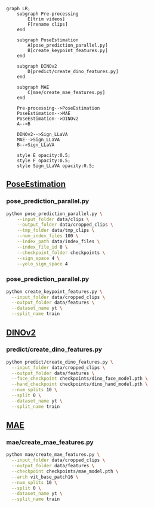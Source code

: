 


```mermaid
graph LR;   
    subgraph Pre-processing
        E[trim videos]
        F[rename clips]
    end
    
    subgraph PoseEstimation
        A[pose_prediction_parallel.py]
        B[create_keypoint_features.py]
    end
    
    subgraph DINOv2
        D[predict/create_dino_features.py]
    end
    
    subgraph MAE
        C[mae/create_mae_features.py]
    end
    
    Pre-processing-->PoseEstimation
    PoseEstimation-->MAE
    PoseEstimation-->DINOv2
    A-->B
    
    DINOv2-->Sign_LLaVA
    MAE-->Sign_LLaVA
    B-->Sign_LLaVA
    
    style E opacity:0.5;
    style F opacity:0.5;
    style Sign_LLaVA opacity:0.5;
```


## [PoseEstimation](https://github.com/JSALT2024/PoseEstimation)
### pose_prediction_parallel.py
```bash
python pose_prediction_parallel.py \
    --input_folder data/clips \
    --output_folder data/cropped_clips \
    --tmp_folder data/tmp_clips \
    --num_index_files 100 \
    --index_path data/index_files \
    --index_file_id 0 \
    --checkpoint_folder checkpoints \
    --sign_space 4 \
    --yolo_sign_space 4
```

### pose_prediction_parallel.py
```bash
python create_keypoint_features.py \
  --input_folder data/cropped_clips \
  --output_folder data/features \
  --dataset_name yt \
  --split_name train 
```


## [DINOv2](https://github.com/JSALT2024/DINOv2)
### predict/create_dino_features.py
```bash
python predict/create_dino_features.py \
  --input_folder data/cropped_clips \
  --output_folder data/features \
  --face_checkpoint checkpoints/dino_face_model.pth \
  --hand_checkpoint checkpoints/dino_hand_model.pth \
  --num_splits 10 \
  --split 0 \
  --dataset_name yt \
  --split_name train 
```


## [MAE](https://github.com/JSALT2024/MAE)
### mae/create_mae_features.py
```bash
python mae/create_mae_features.py \
  --input_folder data/cropped_clips \
  --output_folder data/features \
  --checkpoint checkpoints/mae_model.pth \
  --arch vit_base_patch16 \
  --num_splits 10 \
  --split 0 \
  --dataset_name yt \
  --split_name train
```